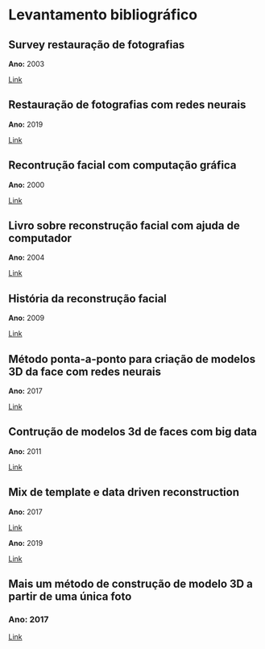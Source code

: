 # Levantamento bibliográfico

## Survey restauração de fotografias

**Ano:** 2003

[Link](https://ieeexplore.ieee.org/abstract/document/1248221/)

## Restauração de fotografias com redes neurais

**Ano:** 2019

[Link](https://openaccess.thecvf.com/content_ICCV_2019/html/Gao_Deep_Restoration_of_Vintage_Photographs_From_Scanned_Halftone_Prints_ICCV_2019_paper.html)

## Recontrução facial com computação gráfica

**Ano:** 2000

[Link](https://www.sciencedirect.com/science/article/pii/S0379073899000262)

## Livro sobre reconstrução facial com ajuda de computador

**Ano:** 2004

[Link](https://books.google.com.br/books?hl=pt-BR&lr=&id=hFyGmC0O9XAC&oi=fnd&pg=PP1&dq=facial+reconstruction&ots=8oBqQkpHBa&sig=zTwBvAjCkcHjD7Dd6pDfqV2c_HE)

## História da reconstrução facial

**Ano:** 2009

[Link](https://www.researchgate.net/profile/Laura_Verze/publication/26765706_History_of_facial_reconstruction/links/00b7d530f6a688cbb8000000/History-of-facial-reconstruction.pdf)

## Método ponta-a-ponto para criação de modelos 3D da face com redes neurais

**Ano:** 2017

[Link](https://openaccess.thecvf.com/content_cvpr_2017/html/Dou_End-To-End_3D_Face_CVPR_2017_paper.html)

## Contrução de modelos 3d de faces com big data

**Ano:** 2011

[Link](https://ieeexplore.ieee.org/abstract/document/5432208/)

## Mix de template e data driven reconstruction

**Ano:** 2017

[Link](https://openaccess.thecvf.com/content_cvpr_2017/html/Richardson_Learning_Detailed_Face_CVPR_2017_paper.html)

**Ano:** 2019

[Link](https://openaccess.thecvf.com/content_CVPRW_2019/html/AMFG/Deng_Accurate_3D_Face_Reconstruction_With_Weakly-Supervised_Learning_From_Single_Image_CVPRW_2019_paper.html)

## Mais um método de construção de modelo 3D a partir de uma única foto

### Ano: 2017

[Link](https://openaccess.thecvf.com/content_iccv_2017/html/Jackson_Large_Pose_3D_ICCV_2017_paper.html)
